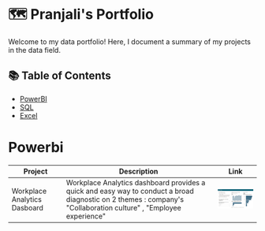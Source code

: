# 🗺 Pranjali's  Portfolio
Welcome to my data portfolio! Here, I document a summary of my projects in the data field. 


## 📚 Table of Contents
- [PowerBI](#powerbi)
- [SQL](#sql)
- [Excel](#excel)


# Powerbi

| Project  |  Description |  Link |
|---|---|---|
| Workplace Analytics Dasboard | Workplace Analytics dashboard provides a quick and easy way to conduct a broad diagnostic on 2 themes : company's "Collaboration culture" , "Employee experience" | [![Link](https://raw.githubusercontent.com/Pranjali-d/Pranjali-d/main/resources/preview.png)](https://github.com/Pranjali-d/Workplace-Analytics_Dashboard) |

